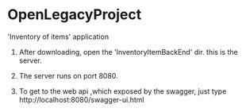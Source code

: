 # OpenLegacyProject
'Inventory of items' application

1. After downloading, open the 'InventoryItemBackEnd' dir. this is the server.

2. The server runs on port 8080.

3. To get to the web api ,which exposed by the swagger, just type http://localhost:8080/swagger-ui.html




